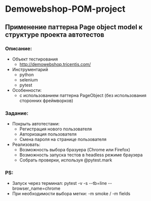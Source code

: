 # Demowebshop-POM-project  
## Применение паттерна Page object model к структуре проекта автотестов
### Описание:
+ Объект тестирования
    + http://demowebshop.tricentis.com/
+ Инструментарий
    + python
    + selenium
    + pytest
+ Особенности:
    + с использованием паттерна PageObject (без использования сторонних фреймворков)

### Задание:
+ Покрыть автотестами:
    + Регистрация нового пользователя
    + Авторизация пользователя
    + Смена пароля на странице пользователя
+ Реализовать: 
    + Возможность выбора бразуера (Chrome или Firefox)
    + Возможность запуска тестов в headless режиме браузера
    + Собрать проверки, используя @pytest.mark

### PS:
+ Запуск через терминал: pytest -v -s --tb=line --browser_name=chrome
+ При необходимости выбора метки: -m smoke / -m fields

